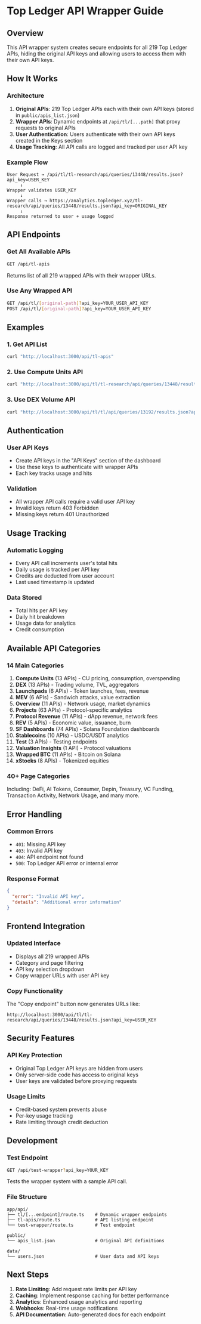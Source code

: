 # Top Ledger API Wrapper Guide

## Overview

This API wrapper system creates secure endpoints for all 219 Top Ledger APIs, hiding the original API keys and allowing users to access them with their own API keys.

## How It Works

### Architecture
1. **Original APIs**: 219 Top Ledger APIs each with their own API keys (stored in `public/apis_list.json`)
2. **Wrapper APIs**: Dynamic endpoints at `/api/tl/[...path]` that proxy requests to original APIs
3. **User Authentication**: Users authenticate with their own API keys created in the Keys section
4. **Usage Tracking**: All API calls are logged and tracked per user API key

### Example Flow
```
User Request → /api/tl/tl-research/api/queries/13448/results.json?api_key=USER_KEY
     ↓
Wrapper validates USER_KEY
     ↓
Wrapper calls → https://analytics.topledger.xyz/tl-research/api/queries/13448/results.json?api_key=ORIGINAL_KEY
     ↓
Response returned to user + usage logged
```

## API Endpoints

### Get All Available APIs
```bash
GET /api/tl-apis
```
Returns list of all 219 wrapped APIs with their wrapper URLs.

### Use Any Wrapped API
```bash
GET /api/tl/[original-path]?api_key=YOUR_USER_API_KEY
POST /api/tl/[original-path]?api_key=YOUR_USER_API_KEY
```

## Examples

### 1. Get API List
```bash
curl "http://localhost:3000/api/tl-apis"
```

### 2. Use Compute Units API
```bash
curl "http://localhost:3000/api/tl/tl-research/api/queries/13448/results.json?api_key=AAohjJhtsyggedgavpjn"
```

### 3. Use DEX Volume API
```bash
curl "http://localhost:3000/api/tl/tl/api/queries/13192/results.json?api_key=AAohjJhtsyggedgavpjn"
```

## Authentication

### User API Keys
- Create API keys in the "API Keys" section of the dashboard
- Use these keys to authenticate with wrapper APIs
- Each key tracks usage and hits

### Validation
- All wrapper API calls require a valid user API key
- Invalid keys return 403 Forbidden
- Missing keys return 401 Unauthorized

## Usage Tracking

### Automatic Logging
- Every API call increments user's total hits
- Daily usage is tracked per API key
- Credits are deducted from user account
- Last used timestamp is updated

### Data Stored
- Total hits per API key
- Daily hit breakdown
- Usage data for analytics
- Credit consumption

## Available API Categories

### 14 Main Categories
1. **Compute Units** (13 APIs) - CU pricing, consumption, overspending
2. **DEX** (13 APIs) - Trading volume, TVL, aggregators
3. **Launchpads** (6 APIs) - Token launches, fees, revenue
4. **MEV** (6 APIs) - Sandwich attacks, value extraction
5. **Overview** (11 APIs) - Network usage, market dynamics
6. **Projects** (63 APIs) - Protocol-specific analytics
7. **Protocol Revenue** (11 APIs) - dApp revenue, network fees
8. **REV** (5 APIs) - Economic value, issuance, burn
9. **SF Dashboards** (74 APIs) - Solana Foundation dashboards
10. **Stablecoins** (10 APIs) - USDC/USDT analytics
11. **Test** (3 APIs) - Testing endpoints
12. **Valuation Insights** (1 API) - Protocol valuations
13. **Wrapped BTC** (11 APIs) - Bitcoin on Solana
14. **xStocks** (8 APIs) - Tokenized equities

### 40+ Page Categories
Including: DeFi, AI Tokens, Consumer, Depin, Treasury, VC Funding, Transaction Activity, Network Usage, and many more.

## Error Handling

### Common Errors
- `401`: Missing API key
- `403`: Invalid API key
- `404`: API endpoint not found
- `500`: Top Ledger API error or internal error

### Response Format
```json
{
  "error": "Invalid API key",
  "details": "Additional error information"
}
```

## Frontend Integration

### Updated Interface
- Displays all 219 wrapped APIs
- Category and page filtering
- API key selection dropdown
- Copy wrapper URLs with user API key

### Copy Functionality
The "Copy endpoint" button now generates URLs like:
```
http://localhost:3000/api/tl/tl-research/api/queries/13448/results.json?api_key=USER_KEY
```

## Security Features

### API Key Protection
- Original Top Ledger API keys are hidden from users
- Only server-side code has access to original keys
- User keys are validated before proxying requests

### Usage Limits
- Credit-based system prevents abuse
- Per-key usage tracking
- Rate limiting through credit deduction

## Development

### Test Endpoint
```bash
GET /api/test-wrapper?api_key=YOUR_KEY
```
Tests the wrapper system with a sample API call.

### File Structure
```
app/api/
├── tl/[...endpoint]/route.ts    # Dynamic wrapper endpoints
├── tl-apis/route.ts             # API listing endpoint
└── test-wrapper/route.ts        # Test endpoint

public/
└── apis_list.json               # Original API definitions

data/
└── users.json                   # User data and API keys
```

## Next Steps

1. **Rate Limiting**: Add request rate limits per API key
2. **Caching**: Implement response caching for better performance
3. **Analytics**: Enhanced usage analytics and reporting
4. **Webhooks**: Real-time usage notifications
5. **API Documentation**: Auto-generated docs for each endpoint

